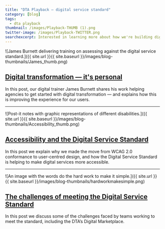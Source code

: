 ```yaml
---
title: "DTA Playback — digital service standard"
category: [blog]
tags:
  - dta playback
thumbnail: /images/Playback-THUMB (1).png
twitter-image: /images/Playback-TWITTER.png
searchexcerpt: Interested in learning more about how we're building digital capability in the APS? Here's a wrap up of our latest blog posts on the topic.
---
```


![James Burnett delivering training on assessing against the digital service standard.]({{ site.url }}{{ site.baseurl }}/images/blog-thumbnails/James_thumb.png)

## [Digital transformation — it's personal](/blog/digital-transformation-its-personal/)

In this post, our digital trainer James Burnett shares his work helping agencies to get started with digital transformation — and explains how this is improving the experience for our users.

***

![Post-it notes with graphic representations of different disabilities.]({{ site.url }}{{ site.baseurl }}/images/blog-thumbnails/Accessibility_thumb.png)

## [Accessibility and the Digital Service Standard](/blog/accessibility-and-the-dss/)

In this post we explain why we made the move from WCAG 2.0 conformance to user-centred design, and how the Digital Service Standard is helping to make digital services more accessible.

***

![An image with the words do the hard work to make it simple.]({{ site.url }}{{ site.baseurl }}/images/blog-thumbnails/hardworkmakesimple.png)

## [The challenges of meeting the Digital Service Standard](/blog/challenges-of-meeting-the-digital-service-standard/)

In this post we discuss some of the challenges faced by teams working to meet the standard, including the DTA’s Digital Marketplace.
